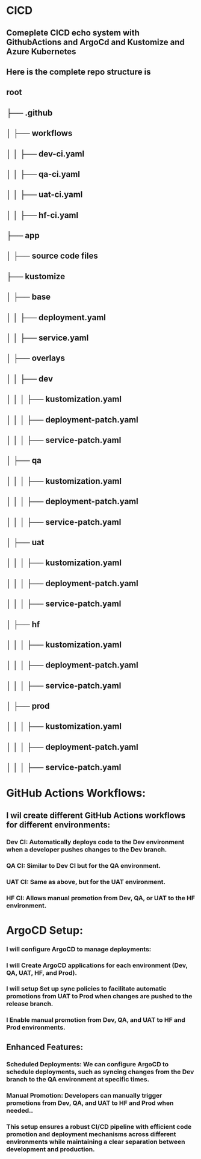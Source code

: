 # CICD
## Comeplete CICD echo system with GithubActions and ArgoCd and Kustomize and Azure Kubernetes
## Here is the complete repo structure is 
## root
## ├── .github
## │   ├── workflows
## │   │   ├── dev-ci.yaml
## │   │   ├── qa-ci.yaml
## │   │   ├── uat-ci.yaml
## │   │   ├── hf-ci.yaml
## ├── app
## │   ├── source code files
## ├── kustomize
## │   ├── base
## │   │   ├── deployment.yaml
## │   │   ├── service.yaml
## │   ├── overlays
## │   │   ├── dev
## │   │   │   ├── kustomization.yaml
## │   │   │   ├── deployment-patch.yaml
## │   │   │   ├── service-patch.yaml
## │   ├── qa
## │   │   │   ├── kustomization.yaml
## │   │   │   ├── deployment-patch.yaml
## │   │   │   ├── service-patch.yaml
## │   ├── uat
## │   │   │   ├── kustomization.yaml
## │   │   │   ├── deployment-patch.yaml
## │   │   │   ├── service-patch.yaml
## │   ├── hf
## │   │   │   ├── kustomization.yaml
## │   │   │   ├── deployment-patch.yaml
## │   │   │   ├── service-patch.yaml
## │   ├── prod
## │   │   │   ├── kustomization.yaml
## │   │   │   ├── deployment-patch.yaml
## │   │   │   ├── service-patch.yaml


# GitHub Actions Workflows:

## I wil create different GitHub Actions workflows for different environments:

### Dev CI: Automatically deploys code to the Dev environment when a developer pushes changes to the Dev branch.
### QA CI: Similar to Dev CI but for the QA environment.
### UAT CI: Same as above, but for the UAT environment.
### HF CI: Allows manual promotion from Dev, QA, or UAT to the HF environment.

# ArgoCD Setup:

### I will configure ArgoCD to manage deployments:

### I will Create ArgoCD applications for each environment (Dev, QA, UAT, HF, and Prod).
### I will setup Set up sync policies to facilitate automatic promotions from UAT to Prod when changes are pushed to the release branch.
### I Enable manual promotion from Dev, QA, and UAT to HF and Prod environments.
## Enhanced Features:

### Scheduled Deployments: We can configure ArgoCD to schedule deployments, such as syncing changes from the Dev branch to the QA environment at specific times.
### Manual Promotion: Developers can manually trigger promotions from Dev, QA, and UAT to HF and Prod when needed..
### This setup ensures a robust CI/CD pipeline with efficient code promotion and deployment mechanisms across different environments while maintaining a clear separation between development and production.
